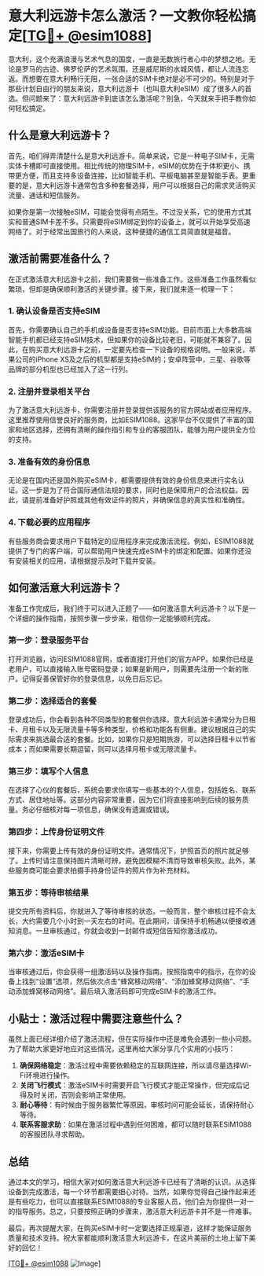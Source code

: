 # 意大利远游卡怎么激活？一文教你轻松搞定[[TG💪+ @esim1088](https://t.me/s/esim1088)]

意大利，这个充满浪漫与艺术气息的国度，一直是无数旅行者心中的梦想之地。无论是罗马的古迹、佛罗伦萨的艺术氛围，还是威尼斯的水城风情，都让人流连忘返。而想要在意大利畅行无阻，一张合适的SIM卡绝对是必不可少的。特别是对于那些计划自由行的朋友来说，意大利远游卡（也叫意大利eSIM）成了很多人的首选。但问题来了：意大利远游卡到底该怎么激活呢？别急，今天就来手把手教你如何轻松搞定。

## 什么是意大利远游卡？

首先，咱们得弄清楚什么是意大利远游卡。简单来说，它是一种电子SIM卡，无需实体卡槽即可直接使用。相比传统的物理SIM卡，eSIM的优势在于体积更小、携带更方便，而且支持多设备连接，比如智能手机、平板电脑甚至是智能手表。更重要的是，意大利远游卡通常包含多种套餐选择，用户可以根据自己的需求灵活购买流量、通话和短信服务。

如果你是第一次接触eSIM，可能会觉得有点陌生。不过没关系，它的使用方式其实和普通SIM卡差不多。只需要将eSIM绑定到你的设备上，就可以开始享受高速网络了。对于经常出国旅行的人来说，这种便捷的通信工具简直就是福音。

## 激活前需要准备什么？

在正式激活意大利远游卡之前，我们需要做一些准备工作。这些准备工作虽然看似繁琐，但却是确保顺利激活的关键步骤。接下来，我们就来逐一梳理一下：

### 1. 确认设备是否支持eSIM

首先，你需要确认自己的手机或设备是否支持eSIM功能。目前市面上大多数高端智能手机都已经支持eSIM技术，但如果你的设备比较老旧，可能就不兼容了。因此，在购买意大利远游卡之前，一定要先检查一下设备的规格说明。一般来说，苹果公司的iPhone XS及之后的机型都是支持eSIM的；安卓阵营中，三星、谷歌等品牌的部分机型也已经加入了这一行列。

### 2. 注册并登录相关平台

为了激活意大利远游卡，你需要注册并登录提供该服务的官方网站或者应用程序。这里推荐使用信誉良好的服务商，比如ESIM1088。这家平台不仅提供了丰富的国家和地区选择，还拥有清晰的操作指引和专业的客服团队，能够为用户提供全方位的支持。

### 3. 准备有效的身份信息

无论是在国内还是国外购买eSIM卡，都需要提供有效的身份信息来进行实名认证。这一步是为了符合国际通信法规的要求，同时也是保障用户的合法权益。因此，请提前准备好护照或其他有效证件的照片，并确保信息的真实性和准确性。

### 4. 下载必要的应用程序

有些服务商会要求用户下载特定的应用程序来完成激活流程。例如，ESIM1088就提供了专门的客户端，可以帮助用户快速完成eSIM卡的绑定和配置。如果你还没有安装相关的应用，请根据提示及时下载并安装。

## 如何激活意大利远游卡？

准备工作完成后，我们终于可以进入正题了——如何激活意大利远游卡？以下是一个详细的操作指南，按照步骤一步步来，相信你一定能够顺利完成。

### 第一步：登录服务平台

打开浏览器，访问ESIM1088官网，或者直接打开他们的官方APP。如果你已经是老用户，可以直接输入账号密码登录；如果是新用户，则需要先注册一个新的账户。记得妥善保管好你的登录信息，以免日后忘记。

### 第二步：选择适合的套餐

登录成功后，你会看到各种不同类型的套餐供你选择。意大利远游卡通常分为日租卡、月租卡以及无限流量卡等多种类型，价格和功能各有侧重。建议根据自己的实际需求来挑选最合适的套餐。比如，如果你只是短期旅游，可以选择日租卡以节省成本；而如果需要长期逗留，则可以选择月租卡或无限流量卡。

### 第三步：填写个人信息

在选择了心仪的套餐后，系统会要求你填写一些基本的个人信息，包括姓名、联系方式、居住地址等。这部分内容非常重要，因为它们将直接影响到后续的服务质量。务必仔细核对每一项信息，确保没有遗漏或错误。

### 第四步：上传身份证明文件

接下来，你需要上传有效的身份证明文件。通常情况下，护照首页的照片就足够了。上传时请注意保持图片清晰可辨，避免因模糊不清而导致审核失败。此外，某些服务商可能会要求拍摄手持身份证件的照片作为补充材料。

### 第五步：等待审核结果

提交完所有资料后，你就进入了等待审核的状态。一般而言，整个审核过程不会太长，大约需要几个小时到一天左右的时间。在此期间，请保持手机畅通以便接收通知消息。一旦审核通过，你就会收到一封邮件或短信告知你激活成功。

### 第六步：激活eSIM卡

当审核通过后，你会获得一组激活码以及操作指南。按照指南中的指示，在你的设备上找到“设置”选项，然后依次点击“蜂窝移动网络”、“添加蜂窝移动网络”、“手动添加蜂窝移动网络”。最后填入激活码即可完成eSIM卡的激活工作。

## 小贴士：激活过程中需要注意些什么？

虽然上面已经详细介绍了激活流程，但在实际操作中还是难免会遇到一些小问题。为了帮助大家更好地应对这些情况，这里再给大家分享几个实用的小技巧：

1. **确保网络稳定**：激活过程中需要依赖稳定的互联网连接，所以请尽量选择Wi-Fi环境进行操作。
2. **关闭飞行模式**：激活eSIM卡时需要开启飞行模式才能正常操作，但完成后记得及时关闭，否则会影响正常使用。
3. **耐心等待**：有时候由于服务器繁忙等原因，审核时间可能会延长，请保持耐心等待。
4. **联系客服求助**：如果在激活过程中遇到任何困难，都可以随时联系ESIM1088的客服团队寻求帮助。

## 总结

通过本文的学习，相信大家对如何激活意大利远游卡已经有了清晰的认识。从选择设备到完成激活，每一个环节都需要细心对待。当然，如果你觉得自己操作起来还是有些吃力，也可以直接联系ESIM1088的专业客服人员，他们会为你提供一对一的指导服务。总之，只要按照正确的步骤来，激活意大利远游卡并不是一件难事。

最后，再次提醒大家，在购买eSIM卡时一定要选择正规渠道，这样才能保证服务质量和技术支持。祝大家都能顺利激活意大利远游卡，在这片美丽的土地上留下美好的回忆！

[[TG💪+ @esim1088](https://t.me/s/esim1088) ![Image](https://i.postimg.cc/4NQfJmqS/Snipaste-2025-05-13-00-14-12.png)]